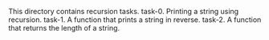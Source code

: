 This directory contains recursion tasks.
task-0. Printing a string using recursion.
task-1. A function that prints a string in reverse.
task-2. A function that returns the length of a string.
